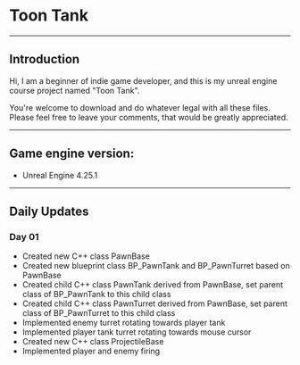 # Toon Tank

---

## Introduction

Hi, I am a beginner of indie game developer, and this is my unreal engine course project named "Toon Tank". 

You're welcome to download and do whatever legal with all these files. Please feel free to leave your comments, that would be greatly appreciated.

---

## Game engine version: 
* Unreal Engine 4.25.1

---

## Daily Updates
### Day 01

* Created new C++ class PawnBase
* Created new blueprint class BP_PawnTank and BP_PawnTurret based on PawnBase
* Created child C++ class PawnTank derived from PawnBase, set parent class of BP_PawnTank to this child class
* Created child C++ class PawnTurret derived from PawnBase, set parent class of BP_PawnTurret to this child class
* Implemented enemy turret rotating towards player tank
* Implemented player tank turret rotating towards mouse cursor
* Created new C++ class ProjectileBase
* Implemented player and enemy firing